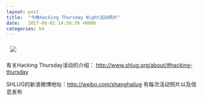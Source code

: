```yaml
---
layout: post
title:  "今晚Hacking Thursday Night活动照片"
date:   2017-06-01 14:50:39 +0000
categories: h4
---
```


[<img style='margin:10px;' src='/res2017/h601.h4/h601_2025_2700+08.1920p.jpg'>](/res2017/h601.h4/h601_2025_2700+08.JPG)

有关Hacking Thursday活动的介绍：
http://www.shlug.org/about/#hacking-thursday

SHLUG的新浪微博地址：http://weibo.com/shanghailug 有每次活动照片以及信息发布


